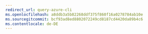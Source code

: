 ```yaml
---
redirect_url: query-azure-cli
ms.openlocfilehash: a8ddb3a5b82268ddf375f860f16a0278784ab10e
ms.sourcegitcommit: bcf93ad8ed8802072249cd8187cd4420da89b4c6
ms.contentlocale: de-DE
---
```

